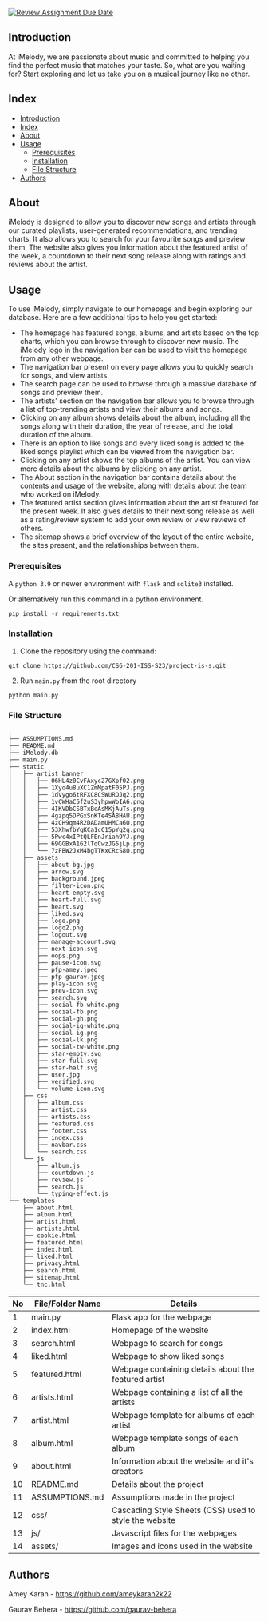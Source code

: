 [![Review Assignment Due Date](https://classroom.github.com/assets/deadline-readme-button-24ddc0f5d75046c5622901739e7c5dd533143b0c8e959d652212380cedb1ea36.svg)](https://classroom.github.com/a/uO3FBJhb)

## Introduction

At iMelody, we are passionate about music and committed to helping you find the perfect music that matches your taste. So, what are you waiting for? Start exploring and let us take you on a musical journey like no other.

## Index

- [Introduction](#introduction)
- [Index](#index)
- [About](#about)
- [Usage](#usage)
  - [Prerequisites](#prerequisites)
  - [Installation](#installation)
  - [File Structure](#file-structure)
- [Authors](#authors)

## About

iMelody is designed to allow you to discover new songs and artists through our curated playlists, user-generated recommendations, and trending charts. It also allows you to search for your favourite songs and preview them. The website also gives you information about the featured artist of the week, a countdown to their next song release along with ratings and reviews about the artist.

## Usage

To use iMelody, simply navigate to our homepage and begin exploring our database. Here are a few additional tips to help you get started:
- The homepage has featured songs, albums, and artists based on the top charts, which you can browse through to discover new music. The iMelody logo in the navigation bar can be used to visit the homepage from any other webpage.
- The navigation bar present on every page allows you to quickly search for songs, and view artists.
- The search page can be used to browse through a massive database of songs and preview them.
- The artists' section on the navigation bar allows you to browse through a list of top-trending artists and view their albums and songs.
- Clicking on any album shows details about the album, including all the songs along with their duration, the year of release, and the total duration of the album.
- There is an option to like songs and every liked song is added to the liked songs playlist which can be viewed from the navigation bar.
- Clicking on any artist shows the top albums of the artist. You can view more details about the albums by clicking on any artist.
- The About section in the navigation bar contains details about the contents and usage of the website, along with details about the team who worked on iMelody.
- The featured artist section gives information about the artist featured for the present week. It also gives details to their next song release as well as a rating/review system to add your own review or view reviews of others.
- The sitemap shows a brief overview of the layout of the entire website, the sites present, and the relationships between them.

### Prerequisites
A `python 3.9` or newer environment with `flask` and `sqlite3` installed.

Or alternatively run this command in a python environment.
```
pip install -r requirements.txt
```

### Installation

1. Clone the repository using the command:
```
git clone https://github.com/CS6-201-ISS-S23/project-is-s.git
```
2. Run `main.py` from the root directory
```
python main.py
```

### File Structure

```
.
├── ASSUMPTIONS.md
├── README.md
├── iMelody.db
├── main.py
├── static
│   ├── artist_banner
│   │   ├── 06HL4z0CvFAxyc27GXpf02.png
│   │   ├── 1Xyo4u8uXC1ZmMpatF05PJ.png
│   │   ├── 1dVygo6tRFXC8CSWURQJq2.png
│   │   ├── 1vCWHaC5f2uS3yhpwWbIA6.png
│   │   ├── 4IKVDbCSBTxBeAsMKjAuTs.png
│   │   ├── 4gzpq5DPGxSnKTe4SA8HAU.png
│   │   ├── 4zCH9qm4R2DADamUHMCa6O.png
│   │   ├── 53XhwfbYqKCa1cC15pYq2q.png
│   │   ├── 5Pwc4xIPtQLFEnJriah9YJ.png
│   │   ├── 69GGBxA162lTqCwzJG5jLp.png
│   │   └── 7zFBW2JxM4bgTTKxCRcS8Q.png
│   ├── assets
│   │   ├── about-bg.jpg
│   │   ├── arrow.svg
│   │   ├── background.jpeg
│   │   ├── filter-icon.png
│   │   ├── heart-empty.svg
│   │   ├── heart-full.svg
│   │   ├── heart.svg
│   │   ├── liked.svg
│   │   ├── logo.png
│   │   ├── logo2.png
│   │   ├── logout.svg
│   │   ├── manage-account.svg
│   │   ├── next-icon.svg
│   │   ├── oops.png
│   │   ├── pause-icon.svg
│   │   ├── pfp-amey.jpeg
│   │   ├── pfp-gaurav.jpeg
│   │   ├── play-icon.svg
│   │   ├── prev-icon.svg
│   │   ├── search.svg
│   │   ├── social-fb-white.png
│   │   ├── social-fb.png
│   │   ├── social-gh.png
│   │   ├── social-ig-white.png
│   │   ├── social-ig.png
│   │   ├── social-lk.png
│   │   ├── social-tw-white.png
│   │   ├── star-empty.svg
│   │   ├── star-full.svg
│   │   ├── star-half.svg
│   │   ├── user.jpg
│   │   ├── verified.svg
│   │   └── volume-icon.svg
│   ├── css
│   │   ├── album.css
│   │   ├── artist.css
│   │   ├── artists.css
│   │   ├── featured.css
│   │   ├── footer.css
│   │   ├── index.css
│   │   ├── navbar.css
│   │   └── search.css
│   └── js
│       ├── album.js
│       ├── countdown.js
│       ├── review.js
│       ├── search.js
│       └── typing-effect.js
└── templates
    ├── about.html
    ├── album.html
    ├── artist.html
    ├── artists.html
    ├── cookie.html
    ├── featured.html
    ├── index.html
    ├── liked.html
    ├── privacy.html
    ├── search.html
    ├── sitemap.html
    └── tnc.html
```

| No | File/Folder Name | Details
|----|------------|-------|
| 1| main.py | Flask app for the webpage
| 2| index.html | Homepage of the website
| 3| search.html | Webpage to search for songs
| 4| liked.html | Webpage to show liked songs
| 5| featured.html | Webpage containing details about the featured artist
| 6| artists.html | Webpage containing a list of all the artists
| 7| artist.html | Webpage template for albums of each artist
| 8| album.html | Webpage template songs of each album
| 9| about.html | Information about the website and it's creators
| 10| README.md | Details about the project
| 11| ASSUMPTIONS.md | Assumptions made in the project
| 12| css/ | Cascading Style Sheets (CSS) used to style the website
| 13| js/ | Javascript files for the webpages
| 14| assets/ | Images and icons used in the website

## Authors
Amey Karan - https://github.com/ameykaran2k22

Gaurav Behera - https://github.com/gaurav-behera